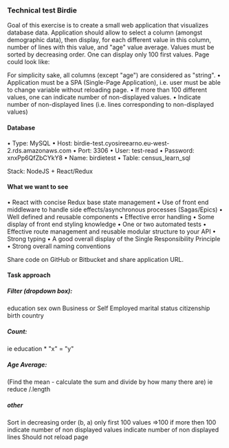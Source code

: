 ### Technical test Birdie

Goal of this exercise is to create a small web application that visualizes database data.
Application should allow to select a column (amongst demographic data), then display, for each
different value in this column, number of lines with this value, and "age" value average. Values must
be sorted by decreasing order. One can display only 100 first values.
Page could look like:

For simplicity sake, all columns (except "age") are considered as "string".
• Application must be a SPA (Single-Page Application), i.e. user must be able to change
variable without reloading page.
• If more than 100 different values, one can indicate number of non-displayed values.
• Indicate number of non-displayed lines (i.e. lines corresponding to non-displayed values)

#### Database
• Type: MySQL
• Host: birdie-test.cyosireearno.eu-west-2.rds.amazonaws.com
• Port: 3306
• User: test-read
• Password: xnxPp6QfZbCYkY8
• Name: birdietest
• Table: census_learn_sql

Stack: NodeJS + React/Redux

#### What we want to see
• React with concise Redux base state management
• Use of front end middleware to handle side effects/asynchronous processes (Sagas/Epics)
• Well defined and reusable components
• Effective error handling
• Some display of front end styling knowledge
• One or two automated tests
• Effective route management and reusable modular structure to your API
• Strong typing
• A good overall display of the Single Responsibility Principle
• Strong overall naming conventions

Share code on GitHub or Bitbucket and share application URL.

#### Task approach

##### Filter (dropdown box):
education
sex
own Business or Self Employed
marital status
citizenship
birth country

##### Count:
ie education * "x" = "y"

##### Age Average:
(Find the mean - calculate the sum and divide by how many there are)
ie reduce /.length

##### other
Sort in decreasing order (b, a)
only first 100 values =>100
if more then 100 indicate number of non displayed values
indicate number of non displayed lines
Should not reload page
